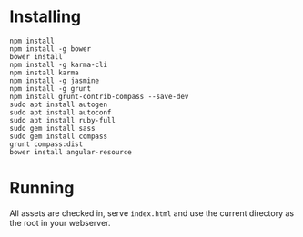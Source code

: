 # Installing

```
npm install
npm install -g bower
bower install
npm install -g karma-cli
npm install karma
npm install -g jasmine
npm install -g grunt
npm install grunt-contrib-compass --save-dev
sudo apt install autogen
sudo apt install autoconf
sudo apt install ruby-full
sudo gem install sass
sudo gem install compass
grunt compass:dist
bower install angular-resource
```

# Running

All assets are checked in, serve `index.html` and use the current directory as the root in your webserver.

